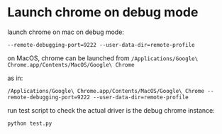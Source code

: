 # Launch chrome on debug mode

launch chrome on mac on debug mode:
```
--remote-debugging-port=9222 --user-data-dir=remote-profile
```

on MacOS, chrome can be launched from `/Applications/Google\ Chrome.app/Contents/MacOS/Google\ Chrome`

as in:

```
/Applications/Google\ Chrome.app/Contents/MacOS/Google\ Chrome --remote-debugging-port=9222 --user-data-dir=remote-profile
```

run test script to check the actual driver is the debug chrome instance:

```
python test.py
```
